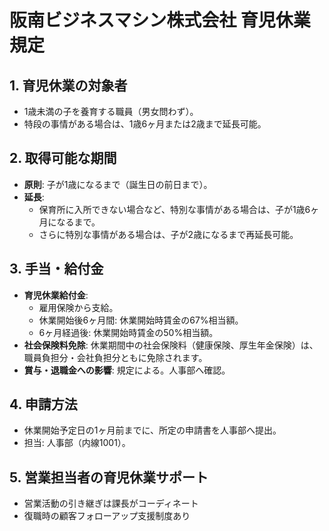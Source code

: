 # 阪南ビジネスマシン株式会社 育児休業規定

## 1. 育児休業の対象者
- 1歳未満の子を養育する職員（男女問わず）。
- 特段の事情がある場合は、1歳6ヶ月または2歳まで延長可能。

## 2. 取得可能な期間
- **原則**: 子が1歳になるまで（誕生日の前日まで）。
- **延長**:
    - 保育所に入所できない場合など、特別な事情がある場合は、子が1歳6ヶ月になるまで。
    - さらに特別な事情がある場合は、子が2歳になるまで再延長可能。

## 3. 手当・給付金
- **育児休業給付金**:
    - 雇用保険から支給。
    - 休業開始後6ヶ月間: 休業開始時賃金の67%相当額。
    - 6ヶ月経過後: 休業開始時賃金の50%相当額。
- **社会保険料免除**: 休業期間中の社会保険料（健康保険、厚生年金保険）は、職員負担分・会社負担分ともに免除されます。
- **賞与・退職金への影響**: 規定による。人事部へ確認。

## 4. 申請方法
- 休業開始予定日の1ヶ月前までに、所定の申請書を人事部へ提出。
- 担当: 人事部（内線1001）。

## 5. 営業担当者の育児休業サポート
- 営業活動の引き継ぎは課長がコーディネート
- 復職時の顧客フォローアップ支援制度あり
